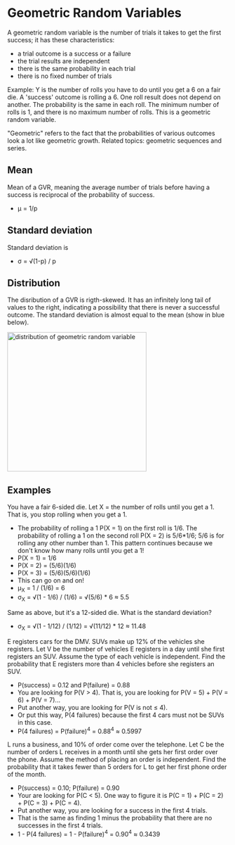 # Geometric Random Variables

A geometric random variable is the number of trials it takes to get the first success; it has these characteristics:
- a trial outcome is a success or a failure
- the trial results are independent
- there is the same probability in each trial
- there is no fixed number of trials

Example: Y is the number of rolls you have to do until you get a 6 on a fair die. A 'success' outcome is rolling a 6. One roll result does not depend on another. The probability is the same in each roll. The minimum number of rolls is 1, and there is no maximum number of rolls. This is a geometric random variable.

"Geometric" refers to the fact that the probabilities of various outcomes look a lot like geometric growth. Related topics: geometric sequences and series.

## Mean

Mean of a GVR, meaning the average number of trials before having a success is reciprocal of the probability of success.
- μ = 1/p

## Standard deviation 
Standard deviation is 
- σ = √(1-p) / p

## Distribution
The disribution of a GVR is rigth-skewed. It has an infinitely long tail of values to the right, indicating a possibility that there is never a successful outcome. The standard deviation is almost equal to the mean (show in blue below).

<img width="317" alt="distribution of geometric random variable" src="https://github.com/pzzd/statistics-probability/assets/5471867/a187cb4c-977b-4a39-8d16-a45e4f441767">


## Examples

You have a fair 6-sided die. Let X = the number of rolls until you get a 1. That is, you stop rolling when you get a 1.
- The probability of rolling a 1 P(X = 1) on the first roll is 1/6. The probability of rolling a 1 on the second roll P(X = 2) is 5/6*1/6; 5/6 is for rolling any other number than 1. This pattern continues because we don't know how many rolls until you get a 1!
- P(X = 1) = 1/6
- P(X = 2) = (5/6)(1/6)
- P(X = 3) = (5/6)(5/6)(1/6)
- This can go on and on!
- μ<sub>X</sub> = 1 / (1/6) = 6
- σ<sub>X</sub> = √(1 - 1/6) / (1/6) = √(5/6) * 6 ≈ 5.5

Same as above, but it's a 12-sided die. What is the standard deviation?
- σ<sub>X</sub> = √(1 - 1/12) / (1/12) = √(11/12) * 12 ≈ 11.48

E registers cars for the DMV. SUVs make up 12% of the vehicles she registers. Let V be the number of vehicles E registers in a day until she first registers an SUV. Assume the type of each vehicle is independent. Find the probability that E registers more than 4 vehicles before she registers an SUV.
- P(success) = 0.12 and P(failure) = 0.88
- You are looking for P(V > 4). That is, you are looking for P(V = 5) + P(V = 6) + P(V = 7)...
- Put another way, you are looking for P(V is not ≤ 4).
- Or put this way, P(4 failures) because the first 4 cars must not be SUVs in this case.
- P(4 failures) = P(failure)<sup>4</sup> = 0.88<sup>4</sup> ≈ 0.5997

L runs a business, and 10% of order come over the telephone. Let C be the number of orders L receives in a month until she gets her first order over the phone. Assume the method of placing an order is independent. Find the probability that it takes fewer than 5 orders for L to get her first phone order of the month.
- P(success) = 0.10; P(failure) = 0.90
- Your are looking for P(C < 5). One way to figure it is P(C = 1) + P(C = 2) + P(C = 3) + P(C = 4).
- Put another way, you are looking for a success in the first 4 trials.
- That is the same as finding 1 minus the probability that there are no successes in the first 4 trials.
- 1 - P(4 failures) = 1 - P(failure)<sup>4</sup> = 0.90<sup>4</sup> ≈ 0.3439 
